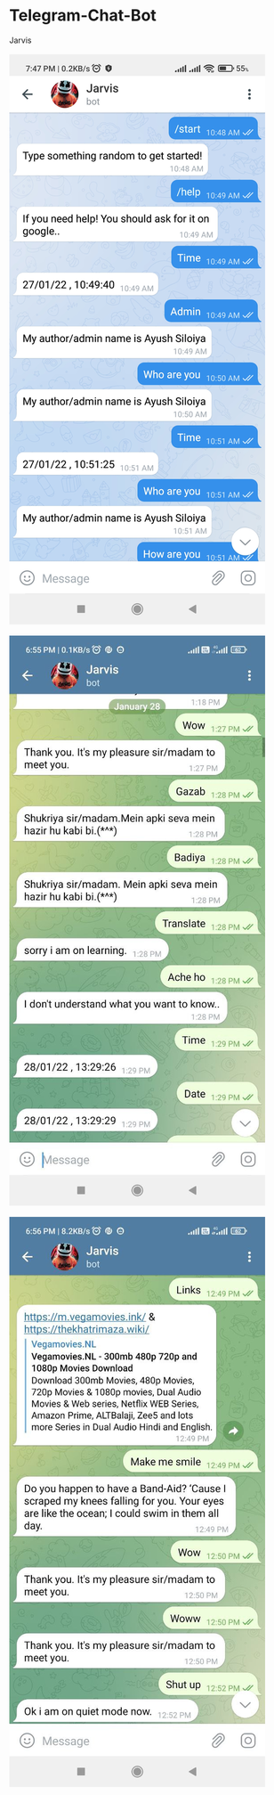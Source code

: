 # Telegram-Chat-Bot
Jarvis
<br><br>
<img src="https://github.com/ayushsiloiya619/Telegram-Chat-Bot/blob/main/Screenshots/bot.jpg" class="img-fluid" alt=""><br><br>
<img src="https://github.com/ayushsiloiya619/Telegram-Chat-Bot/blob/main/Screenshots/bot%202.jpg" class="img-fluid" alt="Responsive image"><br><br>
<img src="https://github.com/ayushsiloiya619/Telegram-Chat-Bot/blob/main/Screenshots/bot%203.jpg" class="img-fluid" alt="Responsive image">
